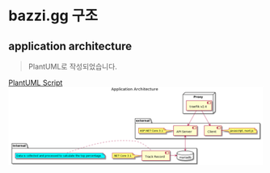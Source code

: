 # bazzi.gg 구조
## application architecture
> PlantUML로 작성되었습니다.
  
[PlantUML Script](./application_architecture.plantuml)
![](./images/application_architecture.png)
